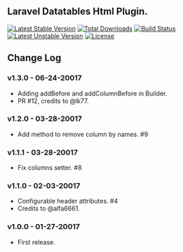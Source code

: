 ## Laravel Datatables Html Plugin.

[![Latest Stable Version](https://poser.pugx.org/yajra/laravel-datatables-html/v/stable.png)](https://packagist.org/packages/yajra/laravel-datatables-html)
[![Total Downloads](https://poser.pugx.org/yajra/laravel-datatables-html/downloads.png)](https://packagist.org/packages/yajra/laravel-datatables-html)
[![Build Status](https://travis-ci.org/yajra/laravel-datatables-html.png?branch=master)](https://travis-ci.org/yajra/laravel-datatables-html)
[![Latest Unstable Version](https://poser.pugx.org/yajra/laravel-datatables-html/v/unstable.svg)](https://packagist.org/packages/yajra/laravel-datatables-html)
[![License](https://poser.pugx.org/yajra/laravel-datatables-html/license.svg)](https://packagist.org/packages/yajra/laravel-datatables-html)

## Change Log

### v1.3.0 - 06-24-20017
- Adding addBefore and addColumnBefore in Builder.
- PR #12, credits to @lk77.

### v1.2.0 - 03-28-20017
- Add method to remove column by names. #9

### v1.1.1 - 03-28-20017
- Fix columns setter. #8

### v1.1.0 - 02-03-20017
- Configurable header attributes. #4
- Credits to @alfa6661.

### v1.0.0 - 01-27-20017
- First release.
